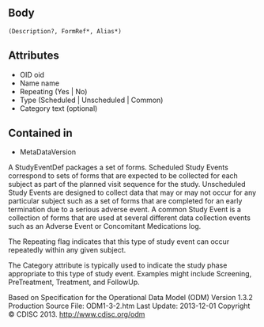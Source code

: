 ## Body

	(Description?, FormRef*, Alias*)

## Attributes

*	OID 	oid 		
*	Name 	name 		
*	Repeating 	(Yes | No) 		
*	Type 	(Scheduled | Unscheduled | Common) 		
*	Category 	text 	(optional) 	

## Contained in

*	MetaDataVersion

A StudyEventDef packages a set of forms. Scheduled Study Events correspond to sets of forms that are expected to be collected for each subject as part of the planned visit sequence for the study. Unscheduled Study Events are designed to collect data that may or may not occur for any particular subject such as a set of forms that are completed for an early termination due to a serious adverse event. A common Study Event is a collection of forms that are used at several different data collection events such as an Adverse Event or Concomitant Medications log.

The Repeating flag indicates that this type of study event can occur repeatedly within any given subject.

The Category attribute is typically used to indicate the study phase appropriate to this type of study event. Examples might include Screening, PreTreatment, Treatment, and FollowUp.

Based on 
Specification for the Operational Data Model (ODM)
Version 1.3.2 Production
Source File: ODM1-3-2.htm
Last Update: 2013-12-01  Copyright © CDISC 2013.
http://www.cdisc.org/odm
